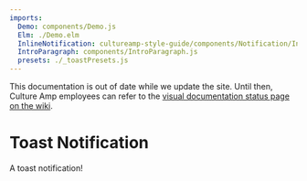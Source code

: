 ```yaml
---
imports:
  Demo: components/Demo.js
  Elm: ./Demo.elm
  InlineNotification: cultureamp-style-guide/components/Notification/InlineNotification.js
  IntroParagraph: components/IntroParagraph.js
  presets: ./_toastPresets.js
---
```


<InlineNotification persistent={true} type="cautionary" title="Out of date">This documentation is out of date while we update the site. Until then, Culture Amp employees can refer to the <a href="https://cultureamp.atlassian.net/wiki/spaces/CA/pages/916161089/Kaizen+Visual+Documentation+Status">visual documentation status page on the wiki</a>.</InlineNotification>

# Toast Notification

<IntroParagraph>

A toast notification!

</IntroParagraph>

<Demo presets={presets} elm={Elm.Elm.Notification.Demo} />
